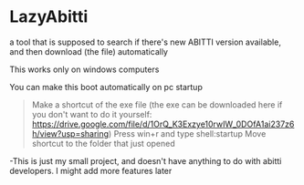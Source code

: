 # LazyAbitti
a tool that is supposed to search if there's new ABITTI version available, and then download (the file) automatically

This works only on windows computers 

You can make this boot automatically on pc startup
> Make a shortcut of the exe file (the exe can be downloaded here if you don't want to do it yourself: https://drive.google.com/file/d/1OrQ_K3Exzye10rwIW_0DOfA1ai237z6h/view?usp=sharing)
> Press win+r and type shell:startup
> Move shortcut to the folder that just opened

-This is just my small project, and doesn't have anything to do with abitti developers.
I might add more features later

